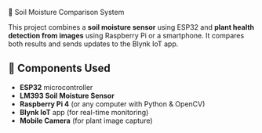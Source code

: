 🌿 Soil Moisture Comparison System


This project combines a **soil moisture sensor** using ESP32 and **plant health detection from images** using Raspberry Pi or a smartphone. It compares both results and sends updates to the Blynk IoT app.

## 🔧 Components Used

- **ESP32** microcontroller
- **LM393 Soil Moisture Sensor**
- **Raspberry Pi 4** (or any computer with Python & OpenCV)
- **Blynk IoT** app (for real-time monitoring)
- **Mobile Camera** (for plant image capture)

